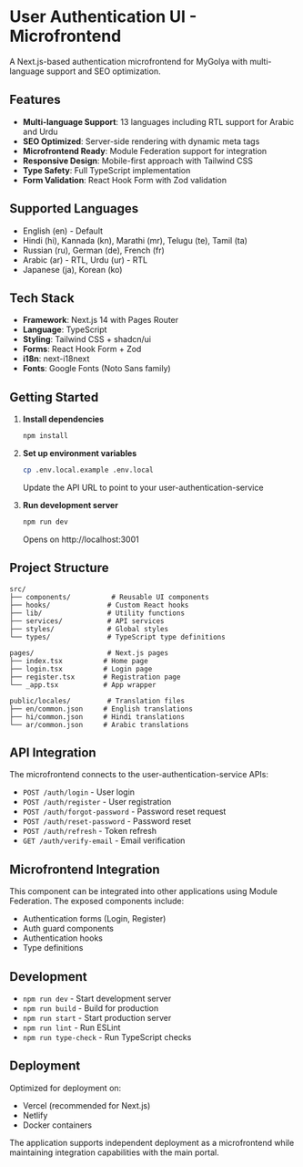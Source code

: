 # User Authentication UI - Microfrontend

A Next.js-based authentication microfrontend for MyGolya with multi-language support and SEO optimization.

## Features

- **Multi-language Support**: 13 languages including RTL support for Arabic and Urdu
- **SEO Optimized**: Server-side rendering with dynamic meta tags
- **Microfrontend Ready**: Module Federation support for integration
- **Responsive Design**: Mobile-first approach with Tailwind CSS
- **Type Safety**: Full TypeScript implementation
- **Form Validation**: React Hook Form with Zod validation

## Supported Languages

- English (en) - Default
- Hindi (hi), Kannada (kn), Marathi (mr), Telugu (te), Tamil (ta)
- Russian (ru), German (de), French (fr)
- Arabic (ar) - RTL, Urdu (ur) - RTL
- Japanese (ja), Korean (ko)

## Tech Stack

- **Framework**: Next.js 14 with Pages Router
- **Language**: TypeScript
- **Styling**: Tailwind CSS + shadcn/ui
- **Forms**: React Hook Form + Zod
- **i18n**: next-i18next
- **Fonts**: Google Fonts (Noto Sans family)

## Getting Started

1. **Install dependencies**
   ```bash
   npm install
   ```

2. **Set up environment variables**
   ```bash
   cp .env.local.example .env.local
   ```
   Update the API URL to point to your user-authentication-service

3. **Run development server**
   ```bash
   npm run dev
   ```
   Opens on http://localhost:3001

## Project Structure

```
src/
├── components/          # Reusable UI components
├── hooks/              # Custom React hooks
├── lib/                # Utility functions
├── services/           # API services
├── styles/             # Global styles
└── types/              # TypeScript type definitions

pages/                  # Next.js pages
├── index.tsx          # Home page
├── login.tsx          # Login page
├── register.tsx       # Registration page
└── _app.tsx           # App wrapper

public/locales/         # Translation files
├── en/common.json     # English translations
├── hi/common.json     # Hindi translations
└── ar/common.json     # Arabic translations
```

## API Integration

The microfrontend connects to the user-authentication-service APIs:

- `POST /auth/login` - User login
- `POST /auth/register` - User registration
- `POST /auth/forgot-password` - Password reset request
- `POST /auth/reset-password` - Password reset
- `POST /auth/refresh` - Token refresh
- `GET /auth/verify-email` - Email verification

## Microfrontend Integration

This component can be integrated into other applications using Module Federation. The exposed components include:

- Authentication forms (Login, Register)
- Auth guard components
- Authentication hooks
- Type definitions

## Development

- `npm run dev` - Start development server
- `npm run build` - Build for production
- `npm run start` - Start production server
- `npm run lint` - Run ESLint
- `npm run type-check` - Run TypeScript checks

## Deployment

Optimized for deployment on:
- Vercel (recommended for Next.js)
- Netlify
- Docker containers

The application supports independent deployment as a microfrontend while maintaining integration capabilities with the main portal.